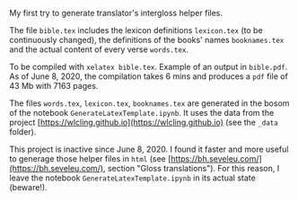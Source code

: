 My first try to generate translator's intergloss helper files.

The file `bible.tex` includes the lexicon definitions `lexicon.tex` (to be continuously changed), the definitions of the books' names `booknames.tex` and the actual content of every verse `words.tex`.

To be compiled with `xelatex bible.tex`. Example of an output in `bible.pdf`. As of June 8, 2020, the compilation takes 6 mins and produces a `pdf` file of 43 Mb with 7163 pages.

The files `words.tex`, `lexicon.tex`, `booknames.tex` are generated in the bosom of the notebook `GenerateLatexTemplate.ipynb`. It uses the data from the project [https://wlcling.github.io](https://wlcling.github.io) (see the `_data` folder).

This project is inactive since June 8, 2020. I found it faster and more useful to generage those helper files in `html` (see [https://bh.seveleu.com/](https://bh.seveleu.com/), section "Gloss translations"). For this reason, I leave the notebook `GenerateLatexTemplate.ipynb` in its actual state (beware!).
